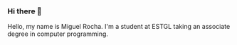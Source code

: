 ### Hi there 👋

Hello, my name is Miguel Rocha. I'm a student at ESTGL taking an associate degree in computer programming.


